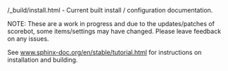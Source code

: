 /_build/install.html - Current built install / configuration documentation.

NOTE:  These are a work in progress and due to the updates/patches of scorebot, some items/settings may have changed.
Please leave feedback on any issues.

See www.sphinx-doc.org/en/stable/tutorial.html for instructions on installation and building.

